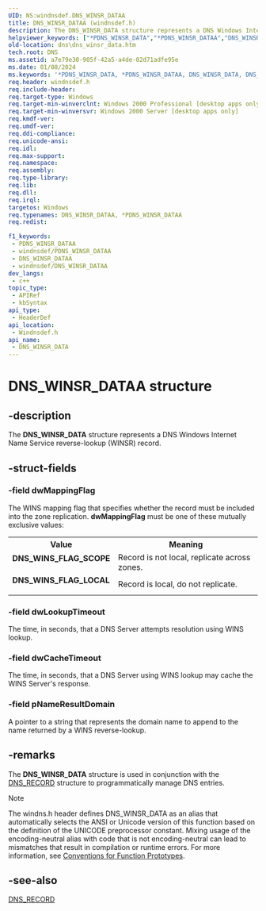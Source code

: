 ```yaml
---
UID: NS:windnsdef.DNS_WINSR_DATAA
title: DNS_WINSR_DATAA (windnsdef.h)
description: The DNS_WINSR_DATA structure represents a DNS Windows Internet Name Service reverse-lookup (WINSR) record. (ANSI)
helpviewer_keywords: ["*PDNS_WINSR_DATA","*PDNS_WINSR_DATAA","DNS_WINSR_DATA","DNS_WINSR_DATA structure [DNS]","DNS_WINSR_DATAA","DNS_WINS_FLAG_LOCAL","DNS_WINS_FLAG_SCOPE","PDNS_WINSR_DATA","PDNS_WINSR_DATA structure pointer [DNS]","_dns_dns_winsr_data","dns.dns_winsr_data","windnsdef/DNS_WINSR_DATA","windnsdef/PDNS_WINSR_DATA"]
old-location: dns\dns_winsr_data.htm
tech.root: DNS
ms.assetid: a7e79e30-905f-42a5-a4de-02d71adfe95e
ms.date: 01/08/2024
ms.keywords: '*PDNS_WINSR_DATA, *PDNS_WINSR_DATAA, DNS_WINSR_DATA, DNS_WINSR_DATA structure [DNS], DNS_WINSR_DATAA, DNS_WINS_FLAG_LOCAL, DNS_WINS_FLAG_SCOPE, PDNS_WINSR_DATA, PDNS_WINSR_DATA structure pointer [DNS], _dns_dns_winsr_data, dns.dns_winsr_data, windnsdef/DNS_WINSR_DATA, windnsdef/PDNS_WINSR_DATA'
req.header: windnsdef.h
req.include-header: 
req.target-type: Windows
req.target-min-winverclnt: Windows 2000 Professional [desktop apps only]
req.target-min-winversvr: Windows 2000 Server [desktop apps only]
req.kmdf-ver: 
req.umdf-ver: 
req.ddi-compliance: 
req.unicode-ansi: 
req.idl: 
req.max-support: 
req.namespace: 
req.assembly: 
req.type-library: 
req.lib: 
req.dll: 
req.irql: 
targetos: Windows
req.typenames: DNS_WINSR_DATAA, *PDNS_WINSR_DATAA
req.redist: 

f1_keywords:
 - PDNS_WINSR_DATAA
 - windnsdef/PDNS_WINSR_DATAA
 - DNS_WINSR_DATAA
 - windnsdef/DNS_WINSR_DATAA
dev_langs:
 - c++
topic_type:
 - APIRef
 - kbSyntax
api_type:
 - HeaderDef
api_location:
 - Windnsdef.h
api_name:
 - DNS_WINSR_DATA
---
```


# DNS_WINSR_DATAA structure


## -description

The 
<b>DNS_WINSR_DATA</b> structure represents a DNS Windows Internet Name Service reverse-lookup (WINSR) record.

## -struct-fields

### -field dwMappingFlag

The WINS mapping flag that specifies whether the record must be included into the zone replication. <b>dwMappingFlag</b> must be one of these mutually exclusive values:

<table>
<tr>
<th>Value</th>
<th>Meaning</th>
</tr>
<tr>
<td width="40%"><a id="DNS_WINS_FLAG_SCOPE"></a><a id="dns_wins_flag_scope"></a><dl>
<dt><b>DNS_WINS_FLAG_SCOPE</b></dt>
</dl>
</td>
<td width="60%">
Record is not local, replicate across zones.

</td>
</tr>
<tr>
<td width="40%"><a id="DNS_WINS_FLAG_LOCAL"></a><a id="dns_wins_flag_local"></a><dl>
<dt><b>DNS_WINS_FLAG_LOCAL</b></dt>
</dl>
</td>
<td width="60%">
Record is local, do not replicate.

</td>
</tr>
</table>

### -field dwLookupTimeout

The time, in seconds, that a DNS Server attempts resolution using WINS lookup.

### -field dwCacheTimeout

The time, in seconds, that a DNS Server using WINS lookup may cache the WINS Server's response.

### -field pNameResultDomain

A pointer to a string that represents the domain name to append to the name returned by a WINS reverse-lookup.

## -remarks

The 
<b>DNS_WINSR_DATA</b> structure is used in conjunction with the 
<a href="/windows/win32/api/windnsdef/ns-windns-dns_recorda">DNS_RECORD</a> structure to programmatically manage DNS entries.





> [!NOTE]
> The windns.h header defines DNS_WINSR_DATA as an alias that automatically selects the ANSI or Unicode version of this function based on the definition of the UNICODE preprocessor constant. Mixing usage of the encoding-neutral alias with code that is not encoding-neutral can lead to mismatches that result in compilation or runtime errors. For more information, see [Conventions for Function Prototypes](/windows/win32/intl/conventions-for-function-prototypes).

## -see-also

<a href="/windows/win32/api/windnsdef/ns-windns-dns_recorda">DNS_RECORD</a>

